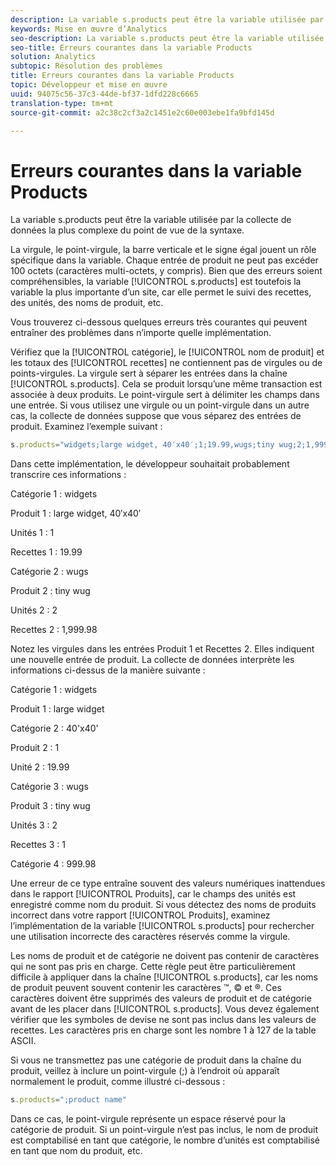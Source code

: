 ```yaml
---
description: La variable s.products peut être la variable utilisée par la collecte de données la plus complexe du point de vue de la syntaxe.
keywords: Mise en œuvre d’Analytics
seo-description: La variable s.products peut être la variable utilisée par la collecte de données la plus complexe du point de vue de la syntaxe.
seo-title: Erreurs courantes dans la variable Products
solution: Analytics
subtopic: Résolution des problèmes
title: Erreurs courantes dans la variable Products
topic: Développeur et mise en œuvre
uuid: 94075c56-37c3-44de-bf37-1dfd228c6665
translation-type: tm+mt
source-git-commit: a2c38c2cf3a2c1451e2c60e003ebe1fa9bfd145d

---
```



# Erreurs courantes dans la variable Products

La variable s.products peut être la variable utilisée par la collecte de données la plus complexe du point de vue de la syntaxe.

La virgule, le point-virgule, la barre verticale et le signe égal jouent un rôle spécifique dans la variable. Chaque entrée de produit ne peut pas excéder 100 octets (caractères multi-octets, y compris). Bien que des erreurs soient compréhensibles, la variable [!UICONTROL s.products] est toutefois la variable la plus importante d’un site, car elle permet le suivi des recettes, des unités, des noms de produit, etc.

Vous trouverez ci-dessous quelques erreurs très courantes qui peuvent entraîner des problèmes dans n’importe quelle implémentation.

Vérifiez que la [!UICONTROL catégorie], le [!UICONTROL nom de produit] et les totaux des [!UICONTROL recettes] ne contiennent pas de virgules ou de points-virgules. La virgule sert à séparer les entrées dans la chaîne [!UICONTROL s.products]. Cela se produit lorsqu’une même transaction est associée à deux produits. Le point-virgule sert à délimiter les champs dans une entrée. Si vous utilisez une virgule ou un point-virgule dans un autre cas, la collecte de données suppose que vous séparez des entrées de produit. Examinez l’exemple suivant :

```js
s.products="widgets;large widget, 40′x40′;1;19.99,wugs;tiny wug;2;1,999.98";
```

Dans cette implémentation, le développeur souhaitait probablement transcrire ces informations :

Catégorie 1 : widgets

Produit 1 : large widget, 40′x40′

Unités 1 : 1

Recettes 1 : 19.99

Catégorie 2 : wugs

Produit 2 : tiny wug

Unités 2 : 2

Recettes 2 : 1,999.98

Notez les virgules dans les entrées Produit 1 et Recettes 2. Elles indiquent une nouvelle entrée de produit. La collecte de données interprète les informations ci-dessus de la manière suivante :

Catégorie 1 : widgets

Produit 1 : large widget

Catégorie 2 : 40'x40'

Produit 2 : 1

Unité 2 : 19.99

Catégorie 3 : wugs

Produit 3 : tiny wug

Unités 3 : 2

Recettes 3 : 1

Catégorie 4 : 999.98

Une erreur de ce type entraîne souvent des valeurs numériques inattendues dans le rapport [!UICONTROL Produits], car le champs des unités est enregistré comme nom du produit. Si vous détectez des noms de produits incorrect dans votre rapport [!UICONTROL Produits], examinez l’implémentation de la variable [!UICONTROL s.products] pour rechercher une utilisation incorrecte des caractères réservés comme la virgule.

Les noms de produit et de catégorie ne doivent pas contenir de caractères qui ne sont pas pris en charge. Cette règle peut être particulièrement difficile à appliquer dans la chaîne [!UICONTROL s.products], car les noms de produit peuvent souvent contenir les caractères ™, © et ®. Ces caractères doivent être supprimés des valeurs de produit et de catégorie avant de les placer dans [!UICONTROL s.products]. Vous devez également vérifier que les symboles de devise ne sont pas inclus dans les valeurs de recettes. Les caractères pris en charge sont les nombre 1 à 127 de la table ASCII.

Si vous ne transmettez pas une catégorie de produit dans la chaîne du produit, veillez à inclure un point-virgule (;) à l’endroit où apparaît normalement le produit, comme illustré ci-dessous :

```js
s.products=";product name"
```

Dans ce cas, le point-virgule représente un espace réservé pour la catégorie de produit. Si un point-virgule n’est pas inclus, le nom de produit est comptabilisé en tant que catégorie, le nombre d’unités est comptabilisé en tant que nom du produit, etc.
